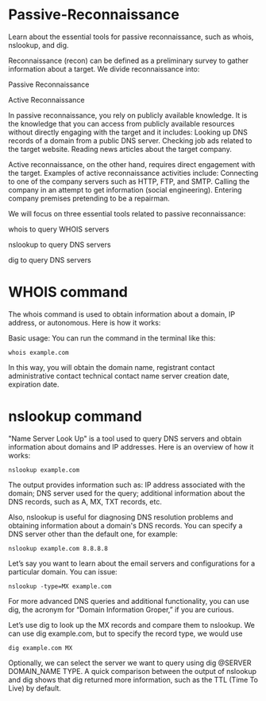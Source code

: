 # Passive-Reconnaissance
Learn about the essential tools for passive reconnaissance, such as whois, nslookup, and dig.

Reconnaissance (recon) can be defined as a preliminary survey to gather information about a target. We divide reconnaissance into:

Passive Reconnaissance

Active Reconnaissance

In passive reconnaissance, you rely on publicly available knowledge. It is the knowledge that you can access from publicly available resources without directly engaging with the target and it includes:
Looking up DNS records of a domain from a public DNS server.
Checking job ads related to the target website.
Reading news articles about the target company.

Active reconnaissance, on the other hand, requires direct engagement with the target.
Examples of active reconnaissance activities include:
Connecting to one of the company servers such as HTTP, FTP, and SMTP.
Calling the company in an attempt to get information (social engineering).
Entering company premises pretending to be a repairman.

We will focus on three essential tools related to passive reconnaissance:

whois to query WHOIS servers

nslookup to query DNS servers

dig to query DNS servers

# WHOIS command
The whois command is used to obtain information about a domain, IP address, or autonomous. Here is how it works:

Basic usage:
You can run the command in the terminal like this:
```
whois example.com
```
In this way, you will obtain the domain name, registrant contact administrative contact technical contact name server creation date, expiration date.
# nslookup command
"Name Server Look Up" is a tool used to query DNS servers and obtain information about domains and IP addresses. Here is an overview of how it works:
```
nslookup example.com
```
The output provides information such as:
IP address associated with the domain; DNS server used for the query;  additional information about the DNS records, such as A, MX, TXT records, etc.

Also, nslookup is useful for diagnosing DNS resolution problems and obtaining information about a domain's DNS records.
You can specify a DNS server other than the default one, for example:
```
nslookup example.com 8.8.8.8
```
Let’s say you want to learn about the email servers and configurations for a particular domain. You can issue:
```
nslookup -type=MX example.com
```
For more advanced DNS queries and additional functionality, you can use dig, the acronym for “Domain Information Groper,” if you are curious.

Let’s use dig to look up the MX records and compare them to nslookup. We can use dig example.com, but to specify the record type, we would use 
```
dig example.com MX
```
Optionally, we can select the server we want to query using dig @SERVER DOMAIN_NAME TYPE.
A quick comparison between the output of nslookup and dig shows that dig returned more information, such as the TTL (Time To Live) by default.
